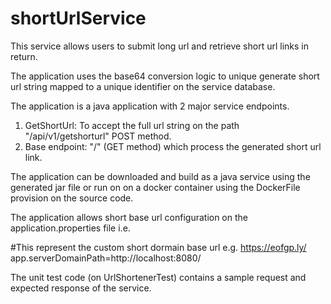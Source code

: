 # shortUrlService
This service allows users to submit long url and retrieve short url links in return.

The application uses the base64 conversion logic to unique generate short url string mapped to a unique identifier on the service database.

The application is a java application with 2 major service endpoints.

1. GetShortUrl: To accept the full url string on the path "/api/v1/getshorturl" POST method.
2. Base endpoint: "/" (GET method) which process the generated short url link.

The application can be downloaded and build as a java service using the generated jar file or run on on a docker container using the DockerFile provision on the source code.

The application allows short base url configuration on the application.properties file i.e. 

#This represent the custom short dormain base url e.g. https://eofgp.ly/
app.serverDomainPath=http://localhost:8080/

The unit test code (on UrlShortenerTest) contains a sample request and expected response of the service. 



